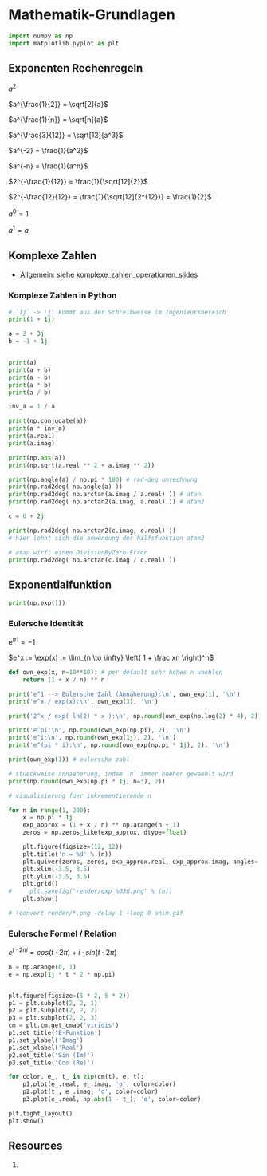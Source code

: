 # Mathematik-Grundlagen

```python
import numpy as np
import matplotlib.pyplot as plt
```

## Exponenten Rechenregeln

$a^2$

$a^{\frac{1}{2}} = \sqrt[2]{a}$

$a^{\frac{1}{n}} = \sqrt[n]{a}$

$a^{\frac{3}{12}} = \sqrt[12]{a^3}$

$a^{-2} = \frac{1}{a^2}$

$a^{-n} = \frac{1}{a^n}$

$2^{-\frac{1}{12}} = \frac{1}{\sqrt[12]{2}}$

$2^{-\frac{12}{12}} = \frac{1}{\sqrt[12]{2^{12}}} = \frac{1}{2}$

$a^0 = 1$

$a^1 = a$

## Komplexe Zahlen

- Allgemein: siehe [komplexe_zahlen_operationen_slides](/topics/komplexe_zahlen_operationen_slides.pdf)

### Komplexe Zahlen in Python

```python
# `1j` -> 'j' kommt aus der Schreibweise im Ingenieursbereich
print(1 + 1j)
```

```python
a = 2 + 3j
b = -1 + 1j


print(a)
print(a + b)
print(a - b)
print(a * b)
print(a / b)
```

```python
inv_a = 1 / a

print(np.conjugate(a))
print(a * inv_a)
print(a.real)
print(a.imag)
```

```python
print(np.abs(a))
print(np.sqrt(a.real ** 2 + a.imag ** 2))
```

```python
print(np.angle(a) / np.pi * 180) # rad-deg umrechnung
print(np.rad2deg( np.angle(a) ))
print(np.rad2deg( np.arctan(a.imag / a.real) )) # atan
print(np.rad2deg( np.arctan2(a.imag, a.real) )) # atan2
```

```python
c = 0 + 2j

print(np.rad2deg( np.arctan2(c.imag, c.real) )) 
# hier lohnt sich die anwendung der hilfsfunktion atan2
```

```python
# atan wirft einen DivisionByZero-Error
print(np.rad2deg( np.arctan(c.imag / c.real) ))
```

## Exponentialfunktion
```python
print(np.exp(1))
```

### Eulersche Identität

$\mathrm{e}^{\pi\,\mathrm{i}} = - 1$

$e^x := \exp(x) := \lim_{n \to \infty} \left( 1 + \frac xn \right)^n$

```python
def own_exp(x, n=10**10): # per default sehr hohes n waehlen
    return (1 + x / n) ** n
```

```python
print('e^1 --> Eulersche Zahl (Annäherung):\n', own_exp(1), '\n')
print('e^x / exp(x):\n', own_exp(3), '\n')

print('2^x / exp( ln(2) * x ):\n', np.round(own_exp(np.log(2) * 4), 2), '\n')

print('e^pi:\n', np.round(own_exp(np.pi), 2), '\n')
print('e^i:\n', np.round(own_exp(1j), 2), '\n')
print('e^(pi * i):\n', np.round(own_exp(np.pi * 1j), 2), '\n')
```

```python
print(own_exp(1)) # eulersche zahl
```

```python
# stueckweise annaeherung, indem `n` immer hoeher gewaehlt wird
print(np.round(own_exp(np.pi * 1j, n=3), 2))
```

```python
# visualisierung fuer inkrementierende n

for n in range(1, 200):
    x = np.pi * 1j
    exp_approx = (1 + x / n) ** np.arange(n + 1)
    zeros = np.zeros_like(exp_approx, dtype=float)

    plt.figure(figsize=(12, 12))
    plt.title('n = %d' % (n))
    plt.quiver(zeros, zeros, exp_approx.real, exp_approx.imag, angles='xy', scale_units='xy', scale=1)
    plt.xlim(-3.5, 3.5)
    plt.ylim(-3.5, 3.5)
    plt.grid()
#     plt.savefig('render/exp_%03d.png' % (n))
    plt.show()
```

```python
# !convert render/*.png -delay 1 -loop 0 anim.gif
```

### Eulersche Formel / Relation

$e^{t \cdot 2 \pi i} = cos(t \cdot 2 \pi) + i \cdot sin(t \cdot 2 \pi)$

```python
n = np.arange(0, 1)
e = np.exp(1j * t * 2 * np.pi)


plt.figure(figsize=(5 * 2, 5 * 2))
p1 = plt.subplot(2, 2, 1)
p2 = plt.subplot(2, 2, 2)
p3 = plt.subplot(2, 2, 3)
cm = plt.cm.get_cmap('viridis')
p1.set_title('E-Funktion')
p1.set_ylabel('Imag')
p1.set_xlabel('Real')
p2.set_title('Sin (Im)')
p3.set_title('Cos (Re)')

for color, e_, t_ in zip(cm(t), e, t):
    p1.plot(e_.real, e_.imag, 'o', color=color)
    p2.plot(t_, e_.imag, 'o', color=color)
    p3.plot(e_.real, np.abs(1 - t_), 'o', color=color)

plt.tight_layout()
plt.show()
```


## Resources
1. 
